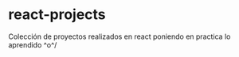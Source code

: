 # react-projects
Colección de proyectos realizados en react poniendo en practica lo aprendido  \^o^/
